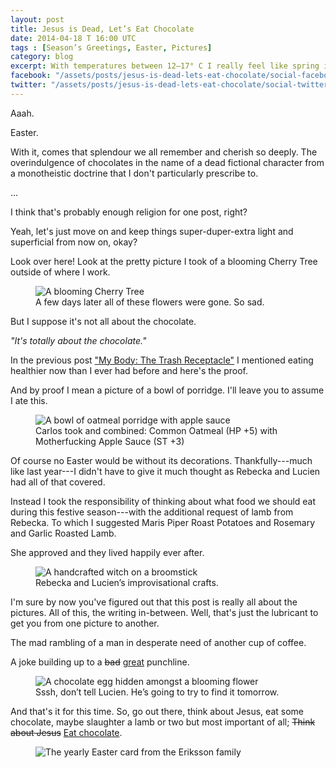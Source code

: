 ```yaml
---
layout: post
title: Jesus is Dead, Let’s Eat Chocolate
date: 2014-04-18 T 16:00 UTC
tags : [Season’s Greetings, Easter, Pictures]
category: blog
excerpt: With temperatures between 12–17° C I really feel like spring is not only here, it’s here to stay. You know what’s also here? Easter.
facebook: "/assets/posts/jesus-is-dead-lets-eat-chocolate/social-facebook-image.jpg"
twitter: "/assets/posts/jesus-is-dead-lets-eat-chocolate/social-twitter-image.jpg"
---
```

Aaah.

Easter.

With it, comes that splendour we all remember and cherish so deeply. The overindulgence of chocolates in the name of a dead fictional character from a monotheistic doctrine that I don't particularly prescribe to.

...

I think that's probably enough religion for one post, right?

Yeah, let's just move on and keep things super-duper-extra light and superficial from now on, okay?

Look over here! Look at the pretty picture I took of a blooming Cherry Tree outside of where I work.

<div>
<figure>
	<img class="js-lazy-load" data-original="/assets/posts/2014/april/jesus-is-dead-lets-eat-chocolate/spring-signs.jpg" alt="A blooming Cherry Tree">
	<figcaption>A few days later all of these flowers were gone. So sad.</figcaption>
</figure>
</div>

But I suppose it's not all about the chocolate.

*"It's totally about the chocolate."*

In the previous post ["My Body: The Trash Receptacle"][post] I mentioned eating healthier now than I ever had before and here's the proof.

And by proof I mean a picture of a bowl of porridge. I'll leave you to assume I ate this.

<div>
<figure>
	<img class="js-lazy-load" data-original="/assets/posts/2014/april/jesus-is-dead-lets-eat-chocolate/breakfast-porridge.jpg" alt="A bowl of oatmeal porridge with apple sauce">
	<figcaption>Carlos took and combined: Common Oatmeal (HP +5) with Motherfucking Apple Sauce (ST +3)</figcaption>
</figure>
</div>

Of course no Easter would be without its decorations. Thankfully---much like last year---I didn't have to give it much thought as Rebecka and Lucien had all of that covered.

Instead I took the responsibility of thinking about what food we should eat during this festive season---with the additional request of lamb from Rebecka. To which I suggested Maris Piper Roast Potatoes and Rosemary and Garlic Roasted Lamb.

She approved and they lived happily ever after.

<div>
<figure>
	<img class="js-lazy-load" data-original="/assets/posts/2014/april/jesus-is-dead-lets-eat-chocolate/the-witches-are-flying-everywhere.jpg" alt="A handcrafted witch on a broomstick">
	<figcaption>Rebecka and Lucien’s improvisational crafts.</figcaption>
</figure>
</div>

I'm sure by now you've figured out that this post is really all about the pictures. All of this, the writing in-between. Well, that's just the lubricant to get you from one picture to another.

The mad rambling of a man in desperate need of another cup of coffee.

A joke building up to a <del>bad</del> <ins>great</ins> punchline.

<div>
<figure>
	<img class="js-lazy-load" data-original="/assets/posts/2014/april/jesus-is-dead-lets-eat-chocolate/the-hidden-egg.jpg" alt="A chocolate egg hidden amongst a blooming flower">
	<figcaption>Sssh, don’t tell Lucien. He’s going to try to find it tomorrow.</figcaption>
</figure>
</div>

And that's it for this time. So, go out there, think about Jesus, eat some chocolate, maybe slaughter a lamb or two but most important of all; <del>Think about Jesus</del> <ins>Eat chocolate</ins>.

<div>
<figure>
	<img class="js-lazy-load" data-original="/assets/posts/2014/april/jesus-is-dead-lets-eat-chocolate/easter-greetings-from-the-eriksson-family-2014.jpg" alt="The yearly Easter card from the Eriksson family">
</figure>
</div>

[post]: http://www.carloseriksson.com/blog/my-body-the-trash-receptacle